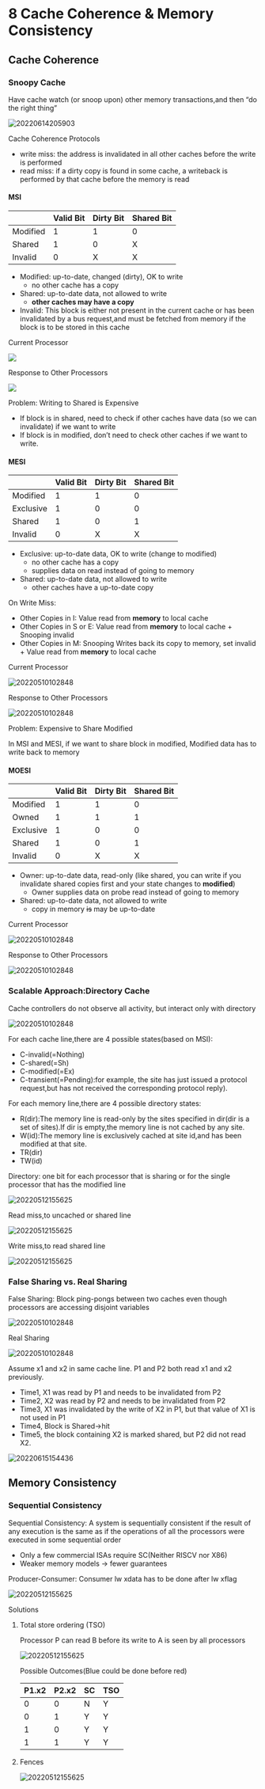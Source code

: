 # 8 Cache Coherence & Memory Consistency
## Cache Coherence
### Snoopy Cache

Have cache	watch (or snoop	upon) other	memory transactions,and	then “do the right thing”

![20220614205903](https://raw.githubusercontent.com/zxc2012/image/main/20220614205903.png)

Cache Coherence	Protocols
- write miss: the address is invalidated in all other
caches before the write is performed
- read miss: if a dirty copy is found in some cache, a writeback is performed by that cache before the memory is read 

#### MSI

||Valid Bit| Dirty Bit| Shared Bit|
|-|-|-|-|
|Modified| 1 |1| 0|
|Shared |1 |0 |X |
|Invalid| 0 |X |X |

- Modified: up-to-date, changed (dirty), OK to write
    - no other cache has a copy
- Shared: up-to-date data, not allowed to write
    - **other caches may have a copy**
- Invalid: This	block is either	not	present	in the current cache or	has	been invalidated by	a bus request,and must be fetched from memory if the block is to be stored in	this cache

Current Processor

![](https://raw.githubusercontent.com/zxc2012/image/main/20220510101653.png)

Response to Other Processors

![](https://raw.githubusercontent.com/zxc2012/image/main/20220510102030.png)

Problem: Writing to Shared is Expensive

- If block is in shared, need to check if other caches have data (so we can invalidate) if we want to write
- If block is in modified, don’t need to check other caches if we want to write.

#### MESI

||Valid Bit| Dirty Bit| Shared Bit|
|-|-|-|-|
|Modified| 1 |1| 0|
|Exclusive| 1| 0 |0|
|Shared |1 |0 |1 |
|Invalid| 0 |X |X |

- Exclusive: up-to-date data, OK to write (change to modified)
    - no other cache has a copy
    - supplies data on read instead of going to memory
- Shared: up-to-date data, not allowed to write
    - other caches have a up-to-date copy

On Write Miss: 
- Other Copies in I: Value read from **memory** to local cache
- Other Copies in S or E: Value read from **memory** to local cache + Snooping invalid
- Other Copies in M: Snooping Writes back its copy to memory, set invalid + Value read from **memory** to local cache

Current Processor

![20220510102848](https://raw.githubusercontent.com/zxc2012/image/main/20220510102848.png)

Response to Other Processors

![20220510102848](https://raw.githubusercontent.com/zxc2012/image/main/20220510102939.png)

Problem: Expensive to Share Modified

In MSI and MESI, if we want to share block in modified, Modified data has to write back to memory

#### MOESI

||Valid Bit| Dirty Bit| Shared Bit|
|-|-|-|-|
|Modified| 1 |1| 0|
|Owned |1| 1 |1|
|Exclusive| 1| 0 |0|
|Shared |1 |0 |1 |
|Invalid| 0 |X |X |

- Owner: up-to-date data, read-only (like shared, you can write if you invalidate shared copies first and your state changes to **modified**)
    - Owner supplies data on probe read instead of going to memory
- Shared: up-to-date data, not allowed to write
    - copy in memory ~~is~~ may be up-to-date

Current Processor

![20220510102848](https://raw.githubusercontent.com/zxc2012/image/main/20220510104017.png)

Response to Other Processors

![20220510102848](https://raw.githubusercontent.com/zxc2012/image/main/20220510104121.png)

### Scalable Approach:Directory Cache

Cache controllers do not observe all activity, but interact only with directory

![20220510102848](https://raw.githubusercontent.com/zxc2012/image/main/20220512155437.png)

For each cache line,there are 4	possible states(based on MSI):	
- C-invalid(=Nothing)
- C-shared(=Sh)
- C-modified(=Ex)
- C-transient(=Pending):for example, the site has just issued a	protocol request,but has not received the corresponding protocol reply).

For	each memory	line,there are	4 possible directory states:
- R(dir):The memory	line is	read-only by the sites specified in dir(dir is	a set of sites).If	dir	is	empty,the	memory line is not cached	by	any	site.
- W(id):The	memory line is	exclusively	cached	at	site id,and	has	been modified at that site.
- TR(dir)
- TW(id)

Directory: one bit for each  processor that is sharing or for the  single processor that has the modified  line

![20220512155625](https://raw.githubusercontent.com/zxc2012/image/main/20220512155625.png)

Read miss,to uncached or shared	line

![20220512155625](https://raw.githubusercontent.com/zxc2012/image/main/20220512160731.png)

Write miss,to read shared line

![20220512155625](https://raw.githubusercontent.com/zxc2012/image/main/20220512160920.png)

### False Sharing vs. Real Sharing

False Sharing: Block ping-pongs between two caches even though processors are accessing disjoint variables

![20220510102848](https://raw.githubusercontent.com/zxc2012/image/main/20220510105104.png)

Real Sharing

![20220510102848](https://raw.githubusercontent.com/zxc2012/image/main/20220510105252.png)

Assume x1 and x2 in	same cache line. P1	and	P2 both read x1 and x2 previously.

- Time1, X1 was read by P1 and needs to be invalidated from P2
- Time2, X2 was read by P2 and needs to be invalidated from P2
- Time3, X1 was invalidated by the write of X2 in P1, but that value of X1 is not used in P1
- Time4, Block is Shared->hit
- Time5, the block containing X2 is marked shared, but P2 did not read X2. 

![20220615154436](https://raw.githubusercontent.com/zxc2012/image/main/20220615154436.png)

## Memory Consistency
### Sequential Consistency

Sequential	Consistency: A system is sequentially consistent if	the	result	of	any	execution is the same as if	the	operations of all the processors were executed in	some sequential	order

- Only a few commercial ISAs require SC(Neither RISCV nor X86)
- Weaker memory	models -> fewer	guarantees

Producer-Consumer: Consumer lw xdata has to be done after lw xflag

![20220512155625](https://raw.githubusercontent.com/zxc2012/image/main/20220512202509.png)

Solutions

1. Total store ordering (TSO)

    Processor P can read B before its write to A is seen by all processors

    ![20220512155625](https://raw.githubusercontent.com/zxc2012/image/main/20220512202931.png)

    Possible Outcomes(Blue could be done before red)

    |P1.x2| P2.x2|SC|TSO|
    |--|--|--|--|
    |0 |0 |N| Y|
    |0 |1| Y| Y|
    |1 |0 |Y |Y|
    |1 |1| Y| Y|

2. Fences

    ![20220512155625](https://raw.githubusercontent.com/zxc2012/image/main/20220512203822.png)